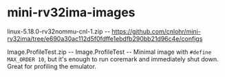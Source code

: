 # mini-rv32ima-images

linux-5.18.0-rv32nommu-cnl-1.zip -- https://github.com/cnlohr/mini-rv32ima/tree/e690a30ac112d5f0fdffe1ebdfb290bb21d96c4e/configs

Image.ProfileTest.zip -- Image.ProfileTest -- Minimal image with `#define MAX_ORDER 10`, but it's enough to run coremark and immediately shut down.  Great for profiling the emulator.

